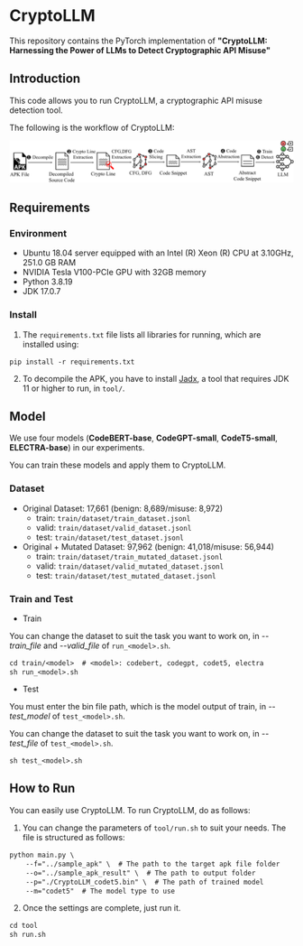 # CryptoLLM

This repository contains the PyTorch implementation of **"CryptoLLM: Harnessing the Power of LLMs to Detect Cryptographic API Misuse"**


## Introduction
This code allows you to run CryptoLLM, a cryptographic API misuse detection tool.

The following is the workflow of CryptoLLM:
<p align="center"><img src="./overview.png" width="800"></p>


## Requirements
### Environment
- Ubuntu 18.04 server equipped with an Intel (R) Xeon (R) CPU at 3.10GHz, 251.0 GB RAM
- NVIDIA Tesla V100-PCIe GPU with 32GB memory
- Python 3.8.19
- JDK 17.0.7


### Install
1. The `requirements.txt` file lists all libraries for running, which are installed using:
```
pip install -r requirements.txt
```

2. To decompile the APK, you have to install [Jadx](https://github.com/skylot/jadx), a tool that requires JDK 11 or higher to run, in `tool/`.



## Model
We use four models (**CodeBERT-base**, **CodeGPT-small**, **CodeT5-small**, **ELECTRA-base**) in our experiments.

You can train these models and apply them to CryptoLLM.

### Dataset
* Original Dataset: 17,661 (benign: 8,689/misuse: 8,972)
  * train: `train/dataset/train_dataset.jsonl`
  * valid: `train/dataset/valid_dataset.jsonl`
  * test: `train/dataset/test_dataset.jsonl` 
* Original + Mutated Dataset: 97,962 (benign: 41,018/misuse: 56,944)
  * train: `train/dataset/train_mutated_dataset.jsonl`
  * valid: `train/dataset/valid_mutated_dataset.jsonl`
  * test: `train/dataset/test_mutated_dataset.jsonl` 

### Train and Test
* Train

You can change the dataset to suit the task you want to work on, in *--train_file* and *--valid_file* of `run_<model>.sh`.
```
cd train/<model>  # <model>: codebert, codegpt, codet5, electra
sh run_<model>.sh
```

* Test

You must enter the bin file path, which is the model output of train, in *--test_model* of `test_<model>.sh`.

You can change the dataset to suit the task you want to work on, in *--test_file* of `test_<model>.sh`.
```
sh test_<model>.sh
```


## How to Run
You can easily use CryptoLLM. To run CryptoLLM, do as follows:

1. You can change the parameters of `tool/run.sh` to suit your needs. The file is structured as follows:
```
python main.py \
    --f="../sample_apk" \  # The path to the target apk file folder
    --o="../sample_apk_result" \  # The path to output folder
    --p="./CryptoLLM_codet5.bin" \  # The path of trained model
    --m="codet5"  # The model type to use
```

2. Once the settings are complete, just run it.
```
cd tool
sh run.sh
```
